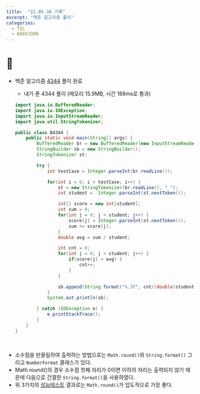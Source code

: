 ```yaml
---
title:  "21.05.16 기록"
excerpt: "백준 알고리즘 풀이"
categories:
  - TIL
  - BAEKJOON
---
```


# 📝
+ 백준 알고리즘 [4344](https://www.acmicpc.net/problem/4344) 풀이 완료

  + 내가 푼 4344 풀이 (메모리 15.9MB, 시간 188ms로 통과)

  ```java
  import java.io.BufferedReader;
  import java.io.IOException;
  import java.io.InputStreamReader;
  import java.util.StringTokenizer;

  public class B4344 {
      public static void main(String[] args) {
          BufferedReader br = new BufferedReader(new InputStreamReader(System.in));
          StringBuilder sb = new StringBuilder();
          StringTokenizer st;

          try {
              int testCase = Integer.parseInt(br.readLine());

              for(int i = 0; i < testCase; i++) {
                  st = new StringTokenizer(br.readLine(), " ");
                  int student =  Integer.parseInt(st.nextToken());

                  int[] score = new int[student];
                  int sum = 0;
                  for(int j = 0; j < student; j++) {
                      score[j] = Integer.parseInt(st.nextToken());
                      sum += score[j];
                  }
                  double avg = sum / student;

                  int cnt = 0;
                  for(int j = 0; j < student; j++) {
                      if(score[j] > avg) {
                          cnt++;
                      }
                  }

                  sb.append(String.format("%.3f", cnt/(double)student*100)).append("%\n");
              }
              System.out.println(sb);

          } catch (IOException e) {
              e.printStackTrace();
          }
      }
  }
  ```
<br />

  + 소수점을 반올림하여 출력하는 방법으로는 `Math.round()`와 `String.format()` 그리고 `NumberFormat` 클래스가 있다.
  + Math.round()의 경우 소수점 첫째 자리가 0이면 이하의 자리는 출력되지 않기 때문에 다음으로 간결한 `String.format()`을 사용하였다.
  + 위 3가지의 [성능테스트](https://needjarvis.tistory.com/544) 결과로는 `Math.round()`가 압도적으로 가장 좋다.
